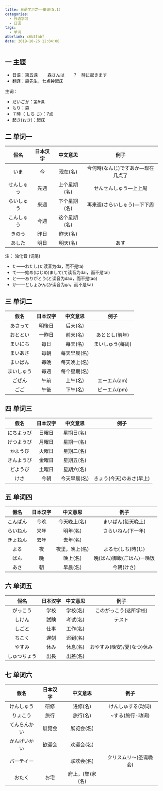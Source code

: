 ```yaml
---
title: 日语学习之——单词(5.1)
categories:
  - 外语学习
  - 日语
tags:
  - 单词
abbrlink: c6b3fabf
date: 2019-10-26 12:04:08
---
```

## 一 主题
* 日语：第五课 　　森さんは　　７　時に起きます
* 翻译：森先生，七点钟起床

生词：
* だいごか：第5课
* もり：森
* ７時（ しち  じ）：7点
* 起き(おき)：起床


<!--more-->

## 二 单词一

|    假名    | 日本汉字 |   中文意思   |               例子                |
| :--------: | :------: | :----------: | :-------------------------------: |
|    いま    |    今    |   现在(名)   | 今何時(なんじ)ですあか—现在几点了 |
| せんしゅう |   先週   | 上个星期(名) |       せんせんしゅう—上上周       |
| らいしゅう |   来週   | 下个星期(名) |    再来週(さらいしゅう)—下下周    |
| こんしゅう |   今週   | 这个星期(名) |                                   |
|   きのう   |   昨日   |   昨天(名)   |                                   |
|   あした   |   明日   |   明天(名)   |               あす                |



注： 浊化音 (词尾) 

* た——わたし(た读音为da，而不是ta)
* て——始め(はじめ)まして(て读音为dai，而不是tai)
* と——ありがとう(と读音为dao，而不是tao)
* か——としょかん(か读音为ga，而不是ka)

## 三  单词二 

|    假名    | 日本汉字 |   中文意思   |       例子       |
| :--------: | :------: | :----------: | :--------------: |
|  あさって  |  明後日  |   后天(名)   |                  |
|  おととい  |  一昨日  |   前天(名)   |  あととし(前年)  |
|  まいにち  |   毎日   |   每天(名)   | まいしゅう(每周) |
|  まいあさ  |   毎朝   | 每天早晨(名) |                  |
|  まいばん  |   毎晩   | 每天晚上(名) |                  |
| まいしゅう |   毎週   | 每个星期(名) |                  |
|   ごぜん   |   午前   |   上午(名)   |   エーエム(am)   |
|    ごご    |   午後   |   下午(名)   |   ピーエム(pm)   |

## 四 单词三 

|    假名    | 日本汉字 |   中文意思   |           例子           |
| :--------: | :------: | :----------: | :----------------------: |
| にちようび |  日曜日  |  星期日(名)  |                          |
| げつようび |  月曜日  |  星期一(名)  |                          |
|  かようび  |  火曜日  |  星期二(名)  |                          |
| きんようび |  金曜日  |  星期五(名)  |                          |
|  どようび  |  土曜日  |  星期六(名)  |                          |
|    けさ    |   今朝   | 今天早晨(名) | きょう(今天)のあさ(早上) |

## 五 单词四

|   假名   | 日本汉字 |    中文意思    |            例子            |
| :------: | :------: | :------------: | :------------------------: |
| こんばん |   今晩   |  今天晚上(名)  |     まいばん(每天晚上)     |
| らいねん |   来年   |    明年(名)    |     さらいねん(下一年)     |
| きょねん |   去年   |    去年(名)    |                            |
|   よる   |    夜    | 夜里，晚上(名) |     よる七(しち)時(じ)     |
|   ばん   |    晩    |    晚上(名)    | 晩(ばん)御飯(ごはん)ー晚饭 |
|   あさ   |    朝    |    早晨(名)    |         今朝(けさ)         |

## 六 单词五

|     假名     | 日本汉字 | 中文意思 |            例子             |
| :----------: | :------: | :------: | :-------------------------: |
|   がっこう   |   学校   | 学校(名) |   このがっこう(这所学校)    |
|    しけん    |   試験   | 考试(名) |           テスト            |
|    しごと    |   仕事   | 工作(名) |                             |
|    ちこく    |   遅刻   | 迟到(名) |                             |
|    やすみ    |   休み   | 休息(名) | おやすみ(晚安)/夏(なつ)休み |
| しゅつちょう |   出長   | 出差(名) |                             |

## 七 单词六

|     假名     | 日本汉字 |     中文意思     |          例子          |
| :----------: | :------: | :--------------: | :--------------------: |
|  けんしゅう  |   研修   |     进修(名)     |   けんしゅする(动词)   |
|   りょこう   |   旅行   |     旅行(名)     |    ~する(旅行-动词)    |
| てんらんかい |  展覧会  |    展览会(名)    |                        |
| かんげいかい |  歓迎会  |    欢迎会(名)    |                        |
|  パーテイー  |          |    联欢会(名)    | クリスムリ～(圣诞晚会) |
|    おたく    |   お宅   | 府上，(您)家(名) |                        |
